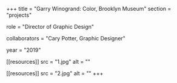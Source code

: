 +++
title = "Garry Winogrand: Color, Brooklyn Museum"
section = "projects"

role = "Director of Graphic Design"

collaborators = "Cary Potter, Graphic Designer"

year = "2019"

[[resources]]
src = "1.jpg"
alt = ""

[[resources]]
src = "2.jpg"
alt = ""
+++

